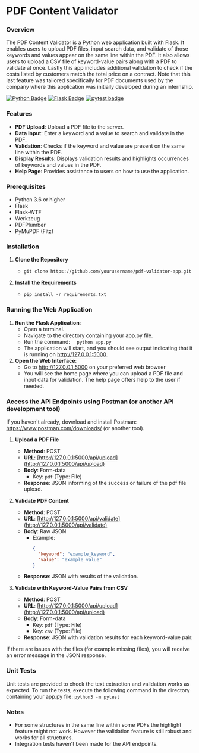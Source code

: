 # PDF Content Validator

### Overview
The PDF Content Validator is a Python web application built with Flask. It enables users to upload PDF files, input search data, and validate of those keywords and values appear on the same line within the PDF. It also allows users to upload a CSV file of keyword-value pairs along with a PDF to validate at once. Lastly this app includes additional validation to check if the costs listed by customers match the total price on a contract. Note that this last feature was tailored specifically for PDF documents used by the company where this application was initially developed during an internship.

[![Python Badge](https://img.shields.io/badge/Python-3.6-blue?style=for-the-badge&logo=python&logoColor=blue)](https://www.python.org/)
[![Flask Badge](https://img.shields.io/badge/Flask-2.1.1-blue?style=for-the-badge&logo=flask&logoColor=white)](https://flask.palletsprojects.com/)
[![pytest badge](https://img.shields.io/badge/pytest-white?style=for-the-badge&logo=pytest)](https://docs.pytest.org/en/latest/)


### Features

- **PDF Upload**: Upload a PDF file to the server.
- **Data Input**: Enter a keyword and a value to search and validate in the PDF.
- **Validation**: Checks if the keyword and value are present on the same line within the PDF.
- **Display Results**: Displays validation results and highlights occurrences of keywords and values in the PDF.
- **Help Page**: Provides assistance to users on how to use the application.


### Prerequisites
* Python 3.6 or higher
* Flask
* Flask-WTF
* Werkzeug
* PDFPlumber
* PyMuPDF (Fitz)

### Installation
1. **Clone the Repository**
   * `git clone https://github.com/yourusername/pdf-validator-app.git`

2. **Install the Requirements**
    * `pip install -r requirements.txt`

### Running the Web Application

1. **Run the Flask Application**:
    * Open a terminal.
    * Navigate to the directory containing your app.py file.
    * Run the command: `  python app.py  `
    * The application will start, and you should see output indicating that it is running on http://127.0.0.1:5000.
2. **Open the Web Interface**:
    * Go to http://127.0.0.1:5000 on your preferred web browser
    * You will see the home page where you can upload a PDF file and input data for validation. The help page offers help to the user if needed.


### Access the API Endpoints using Postman (or another API development tool)
If you haven't already, download and install Postman: https://www.postman.com/downloads/ (or another tool).


1. **Upload a PDF File**

   - **Method**: POST
   - **URL**: [http://127.0.0.1:5000/api/upload](http://127.0.0.1:5000/api/upload)
   - **Body**: Form-data
     - Key: `pdf` (Type: File)
   - **Response**: JSON informing of the success or failure of the pdf file upload.

2. **Validate PDF Content**

   - **Method**: POST
   - **URL**: [http://127.0.0.1:5000/api/validate](http://127.0.0.1:5000/api/validate)
   - **Body**: Raw JSON
     - Example:
       ```json
       {
         "keyword": "example_keyword",
         "value": "example_value"
       }
       ```
   - **Response**: JSON with results of the validation.

3. **Validate with Keyword-Value Pairs from CSV**

   - **Method**: POST
   - **URL**: [http://127.0.0.1:5000/api/upload](http://127.0.0.1:5000/api/upload)
   - **Body**: Form-data
     - Key: `pdf` (Type: File)
     - Key: `csv` (Type: File)
   - **Response**: JSON with validation results for each keyword-value pair.

  
If there are issues with the files (for example missing files), you will receive an error message in the JSON response.


### Unit Tests
Unit tests are provided to check the text extraction and validation works as expected. 
To run the tests, execute the following command in the directory containing your app.py file:
`python3 -m pytest`


### Notes
- For some structures in the same line within some PDFs the highlight feature might not work. However the validation feature is still robust and works for all structures.
- Integration tests haven't been made for the API endpoints.
